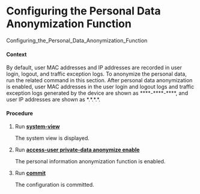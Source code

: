 Configuring the Personal Data Anonymization Function
====================================================

Configuring_the_Personal_Data_Anonymization_Function

#### Context

By default, user MAC addresses and IP addresses are recorded in user login, logout, and traffic exception logs. To anonymize the personal data, run the related command in this section. After personal data anonymization is enabled, user MAC addresses in the user login and logout logs and traffic exception logs generated by the device are shown as \*\*\*\*-\*\*\*\*-\*\*\*\*, and user IP addresses are shown as \*.\*.\*.\*.


#### Procedure

1. Run [**system-view**](cmdqueryname=system-view)
   
   
   
   The system view is displayed.
2. Run [**access-user private-data anonymize enable**](cmdqueryname=access-user+private-data+anonymize+enable)
   
   
   
   The personal information anonymization function is enabled.
3. Run [**commit**](cmdqueryname=commit)
   
   
   
   The configuration is committed.